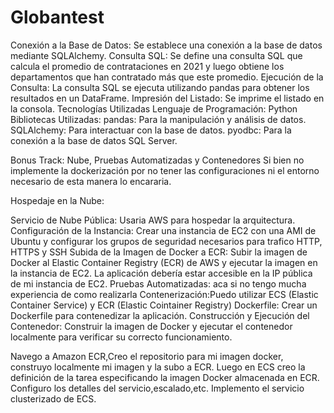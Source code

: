 # Globantest

Conexión a la Base de Datos: Se establece una conexión a la base de datos mediante SQLAlchemy.
Consulta SQL: Se define una consulta SQL que calcula el promedio de contrataciones en 2021 y luego obtiene los departamentos que han contratado más que este promedio.
Ejecución de la Consulta: La consulta SQL se ejecuta utilizando pandas para obtener los resultados en un DataFrame.
Impresión del Listado: Se imprime el listado en la consola.
Tecnologías Utilizadas
Lenguaje de Programación: Python
Bibliotecas Utilizadas:
pandas: Para la manipulación y análisis de datos.
SQLAlchemy: Para interactuar con la base de datos.
pyodbc: Para la conexión a la base de datos SQL Server.




Bonus Track: Nube, Pruebas Automatizadas y Contenedores
Si bien no implemente la dockerización por no tener las configuraciones ni el entorno necesario de esta manera lo encararia.

Hospedaje en la Nube:

Servicio de Nube Pública: Usaria AWS para hospedar la arquitectura.
Configuración de la Instancia: Crear una instancia de EC2 con una AMI de Ubuntu y configurar los grupos de seguridad necesarios para trafico HTTP, HTTPS y SSH
Subida de la Imagen de Docker a ECR: Subir la imagen de Docker al Elastic Container Registry (ECR) de AWS y ejecutar la imagen en la instancia de EC2.
La aplicación debería estar accesible en la IP pública de mi instancia de EC2.
Pruebas Automatizadas: aca si no tengo mucha experiencia de como realizarla
Contenerización:Puedo utilizar ECS (Elastic Container Service) y ECR (Elastic Cointainer Registry)
Dockerfile: Crear un Dockerfile para contenedizar la aplicación.
Construcción y Ejecución del Contenedor: Construir la imagen de Docker y ejecutar el contenedor localmente para verificar su correcto funcionamiento.

Navego a Amazon ECR,Creo el repositorio para mi imagen docker, construyo localmente mi imagen y la subo a ECR.
Luego en ECS creo la definición de la tarea especificando la imagen Docker almacenada en ECR.
Configuro los detalles del servicio,escalado,etc.
Implemento el servicio clusterizado de ECS.
